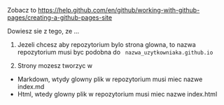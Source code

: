 
Zobacz to https://help.github.com/en/github/working-with-github-pages/creating-a-github-pages-site

Dowiesz sie z tego, ze ...
1. Jezeli chcesz aby repozytorium bylo strona glowna,
to nazwa repozytorium musi byc podobna do 
<code> nazwa_uzytkowniaka.github.io </code>

2. Strony mozesz tworzyc w
- Markdown, wtydy glowny plik w repozytorium musi miec nazwe index.md
- Html, wtedy glowny plik w repozytorium musi miec nazwe index.html
